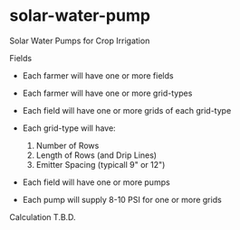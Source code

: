 # solar-water-pump
Solar Water Pumps for Crop Irrigation 

Fields 
* Each farmer will have one or more fields
* Each farmer will have one or more grid-types
* Each field will have one or more grids of each grid-type
* Each grid-type will have:
  1. Number of Rows
  2. Length of Rows (and Drip Lines)
  3. Emitter Spacing (typicall 9" or 12")

* Each field will have one or more pumps
* Each pump will supply 8-10 PSI for one or more grids

Calculation T.B.D.
